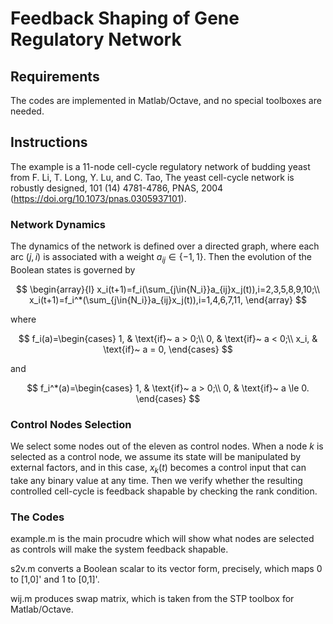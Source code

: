 # Feedback Shaping of Gene Regulatory Network 

## Requirements

The codes are implemented in Matlab/Octave, and no special toolboxes are needed.

## Instructions

The example is a 11-node cell-cycle regulatory network of budding yeast from F. Li, T. Long, Y. Lu, and C. Tao, The yeast cell-cycle network is robustly designed, 101 (14) 4781-4786, PNAS, 2004 (https://doi.org/10.1073/pnas.0305937101).

### Network Dynamics

The dynamics of the network is defined over a directed graph, where each arc $(j, i)$ is associated with a weight $`a_{ij} \in\{-1,1\}`$. Then the evolution of the Boolean states is governed by

$$ 
\begin{array}{l}
x_i(t+1)=f_i(\sum_{j\in{N_i}}a_{ij}x_j(t)),i=2,3,5,8,9,10;\\
x_i(t+1)=f_i^*(\sum_{j\in{N_i}}a_{ij}x_j(t)),i=1,4,6,7,11,
\end{array}
$$

where

$$
f_i(a)=\begin{cases}
1, & \text{if}~ a > 0;\\
0, & \text{if}~ a < 0;\\
x_i, & \text{if}~ a = 0,
\end{cases}
$$

and

$$
f_i^*(a)=\begin{cases}
1, & \text{if}~ a > 0;\\
0, & \text{if}~ a \le 0.
\end{cases}
$$

### Control Nodes Selection

We select some nodes out of the eleven as control nodes. When a node $k$ is selected as a control node, we assume its state will be manipulated by external factors, and in this case, $x_k(t)$ becomes a control input that can take any binary value at any time. Then we verify whether the resulting controlled cell-cycle is feedback shapable by checking the rank condition.

### The Codes

example.m is the main procudre which will show what nodes are selected as controls will make the system feedback shapable.

s2v.m converts a Boolean scalar to its vector form, precisely, which maps 0 to [1,0]' and 1 to [0,1]'.
  
wij.m produces swap matrix, which is taken from the STP toolbox for Matlab/Octave.
